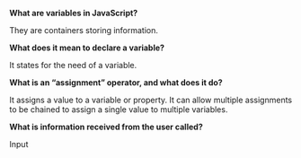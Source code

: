 **What are variables in JavaScript?**

They are containers storing information.

**What does it mean to declare a variable?**

It states for the need of a variable.

**What is an “assignment” operator, and what does it do?**

 It assigns a value to a variable or property. 
 It can allow  multiple 
 assignments to be chained to assign a single 
 value to multiple variables.
 
**What is information received from the user called?**

Input
